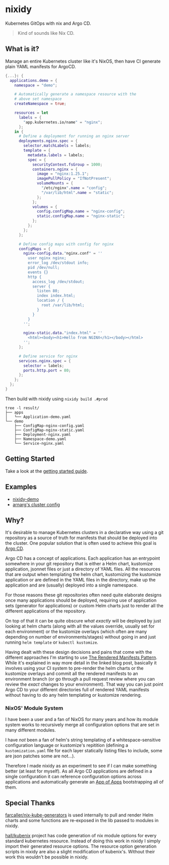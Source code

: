 # nixidy

Kubernetes GitOps with nix and Argo CD.

> Kind of sounds like Nix CD.

## What is it?

Manage an entire Kubernetes cluster like it's NixOS, then have CI generate plain YAML manifests for ArgoCD.

```nix
{...}: {
  applications.demo = {
    namespace = "demo";

    # Automatically generate a namespace resource with the
    # above set namespace
    createNamespace = true;

    resources = let
      labels = {
        "app.kubernetes.io/name" = "nginx";
      };
    in {
      # Define a deployment for running an nginx server
      deployments.nginx.spec = {
        selector.matchLabels = labels;
        template = {
          metadata.labels = labels;
          spec = {
            securityContext.fsGroup = 1000;
            containers.nginx = {
              image = "nginx:1.25.1";
              imagePullPolicy = "IfNotPresent";
              volumeMounts = {
                "/etc/nginx".name = "config";
                "/var/lib/html".name = "static";
              };
            };
            volumes = {
              config.configMap.name = "nginx-config";
              static.configMap.name = "nginx-static";
            };
          };
        };
      };

      # Define config maps with config for nginx
      configMaps = {
        nginx-config.data."nginx.conf" = ''
          user nginx nginx;
          error_log /dev/stdout info;
          pid /dev/null;
          events {}
          http {
            access_log /dev/stdout;
            server {
              listen 80;
              index index.html;
              location / {
                root /var/lib/html;
              }
            }
          }
        '';

        nginx-static.data."index.html" = ''
          <html><body><h1>Hello from NGINX</h1></body></html>
        '';
      };

      # Define service for nginx
      services.nginx.spec = {
        selector = labels;
        ports.http.port = 80;
      };
    };
  };
}
```

Then build with nixidy using `nixidy build .#prod`

```
tree -l result/
├── apps
│   └── Application-demo.yaml
└── demo
    ├── ConfigMap-nginx-config.yaml
    ├── ConfigMap-nginx-static.yaml
    ├── Deployment-nginx.yaml
    ├── Namespace-demo.yaml
    └── Service-nginx.yaml
```

## Getting Started

Take a look at the [getting started guide](https://arnarg.github.io/nixidy/user_guide/getting_started/).

## Examples

- [nixidy-demo](https://github.com/arnarg/nixidy-demo)
- [arnarg's cluster config](https://github.com/arnarg/cluster)

## Why?

It's desirable to manage Kubernetes clusters in a declarative way using a git repository as a source of truth for manifests that should be deployed into the cluster. One popular solution that is often used to achieve this goal is [Argo CD](https://argo-cd.readthedocs.io/).

Argo CD has a concept of applications. Each application has an entrypoint somewhere in your git repository that is either a Helm chart, kustomize application, jsonnet files or just a directory of YAML files. All the resources that are output when templating the helm chart, kustomizing the kustomize application or are defined in the YAML files in the directory, make up the application and are (usually) deployed into a single namespace.

For those reasons these git repositories often need quite elaborate designs once many applications should be deployed, requiring use of application sets (generator for applications) or custom Helm charts just to render all the different applications of the repository.

On top of that it can be quite obscure _what exactly_ will be deployed by just looking at helm charts (along with all the values override, usually set for each environment) or the kustomize overlays (which often are many depending on number of environments/stages) without going in and just running `helm template` or `kubectl kustomize`.

Having dealt with these design decisions and pains that come with the different approaches I'm starting to use [The Rendered Manifests Pattern](https://akuity.io/blog/the-rendered-manifests-pattern/). While it's explained in way more detail in the linked blog post, basically it involves using your CI system to pre-render the helm charts or the kustomize overlays and commit all the rendered manifests to an environment branch (or go through a pull request review where you can review the _exact_ changes to your environment). That way you can just point Argo CD to your different directories full of rendered YAML manifests without having to do any helm templating or kustomize rendering.

### NixOS' Module System

I have been a user and a fan of NixOS for many years and how its module system works to recursively merge all configuration options that are set in many different modules.

I have _not_ been a fan of helm's string templating of a whitespace-sensitive configuration language or kustomize's repitition (defining a `kustomization.yaml` file for each layer statically listing files to include, some are json patches some are not...).

Therefore I made nixidy as an experiment to see if I can make something better (at least for myself). As all Argo CD applications are defined in a single configuration it can reference configuration options across applications and automatically generate an [App of Apps](https://argo-cd.readthedocs.io/en/stable/operator-manual/cluster-bootstrapping/#app-of-apps-pattern) bootstrapping all of them.

## Special Thanks

[farcaller/nix-kube-generators](https://github.com/farcaller/nix-kube-generators) is used internally to pull and render Helm charts and some functions are re-exposed in the lib passed to modules in nixidy.

[hall/kubenix](https://github.com/hall/kubenix) project has code generation of nix module options for every standard kubernetes resource. Instead of doing this work in nixidy I simply import their generated resource options. The resource option generation scripts in nixidy are also a slight modification of kubenix's. Without their work this wouldn't be possible in nixidy.
